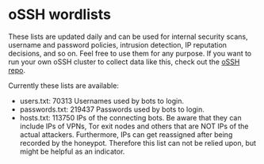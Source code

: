 # oSSH wordlists
These lists are updated daily and can be used for internal security scans, username and password policies, intrusion detection, IP reputation decisions, and so on. Feel free to use them for any purpose. If you want to run your own oSSH cluster to collect data like this, check out the [oSSH repo](https://github.com/toxyl/ossh).  

Currently these lists are available:  
- users.txt: 70313                                                                                                                                                                                                                                                                                    Usernames used by bots to login. 
- passwords.txt: 219437                                                                                                                                                                                                                                                                                    Passwords used by bots to login. 
- hosts.txt: 113750                                                                                                                                                                                                                                                                                    IPs of the connecting bots. Be aware that they can include IPs of VPNs, Tor exit nodes and others that are NOT IPs of the actual attackers. Furthermore, IPs can get reassigned after being recorded by the honeypot. Therefore this list can not be relied upon, but might be helpful as an indicator.
